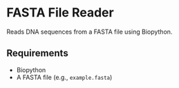 # FASTA File Reader

Reads DNA sequences from a FASTA file using Biopython.

## Requirements

- Biopython
- A FASTA file (e.g., `example.fasta`)
